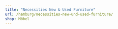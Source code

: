 ```yaml
---
title: "Necessities New & Used Furniture"
url: /hamburg/necessities-new-und-used-furniture/
shop: Möbel
---
```

